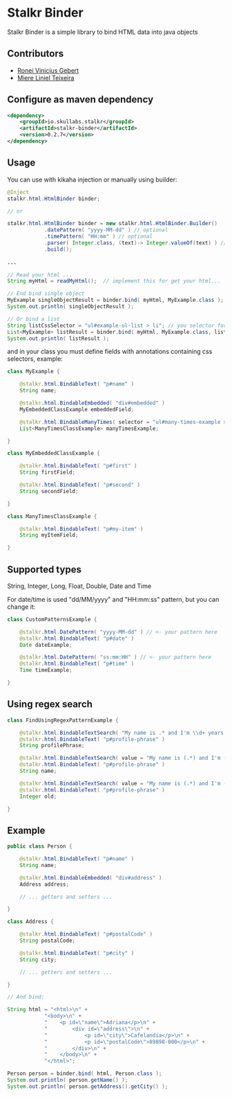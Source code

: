 # Stalkr Binder

Stalkr Binder is a simple library to bind HTML data into java objects

## Contributors
- [Ronei Vinicius Gebert](https://github.com/roneigebert)
- [Miere Liniel Teixeira](https://github.com/miere)

## Configure as maven dependency

```xml
<dependency>
    <groupId>io.skullabs.stalkr</groupId>
    <artifactId>stalkr-binder</artifactId>
    <version>0.2.7</version>
</dependency>
```

## Usage

You can use with kikaha injection or manually using builder:

```java
@Inject
stalkr.html.HtmlBinder binder;

// or

stalkr.html.HtmlBinder binder = new stalkr.html.HtmlBinder.Builder()
			.datePattern( "yyyy-MM-dd" ) // optional
			.timePattern( "HH:mm" ) // optional
			.parser( Integer.class, (text)-> Integer.valueOf(text) ) // optional custom value parser
			.build();
			
...

// Read your html ...
String myHtml = readMyHtml();  // implement this for get your html...

// End bind single object
MyExample singleObjectResult = binder.bind( myHtml, MyExample.class );
System.out.println( singleObjectResult );

// Or bind a list
String listCssSelector = "ul#example-ul-list > li"; // you selector for get many HTML elements
List<MyExample> listResult = binder.bind( myHtml, MyExample.class, listCssSelector );
System.out.println( listResult );
```

and in your class you must define fields with annotations containing css selectors, example:

```java
class MyExample {

    @stalkr.html.BindableText( "p#name" )
    String name;

    @stalkr.html.BindableEmbedded( "div#embedded" )
    MyEmbeddedClassExample embeddedField;

    @stalkr.html.BindableManyTimes( selector = "ul#many-times-example > li", model = ManyTimesClassExample.class )
    List<ManyTimesClassExample> manyTimesExample;

}

class MyEmbeddedClassExample {

    @stalkr.html.BindableText( "p#first" )
    String firstField;

    @stalkr.html.BindableText( "p#second" )
    String secondField;

}

class ManyTimesClassExample {

    @stalkr.html.BindableText( "p#my-item" )
    String myItemField;

}
```

## Supported types

String, Integer, Long, Float, Double, Date and Time

For date/time is used "dd/MM/yyyy" and "HH:mm:ss" pattern, but you can change it:

```java
class CustomPatternsExample {

    @stalkr.html.DatePattern( "yyyy-MM-dd" ) // <- your pattern here
    @stalkr.html.BindableText( "p#date" )
    Date dateExample;

    @stalkr.html.DatePattern( "ss:mm:HH" ) // <- your pattern here
    @stalkr.html.BindableText( "p#time" )
    Time timeExample;

}
```

## Using regex search

```java
class FindUsingRegexPatternExample {

    @stalkr.html.BindableTextSearch( "My name is .* and I'm \\d+ years old" )
    @stalkr.html.BindableText( "p#profile-phrase" )
    String profilePhrase;

    @stalkr.html.BindableTextSearch( value = "My name is (.*) and I'm (\\d+) years old", group = 1 )
    @stalkr.html.BindableText( "p#profile-phrase" )
    String name;

    @stalkr.html.BindableTextSearch( value = "My name is (.*) and I'm (\\d+) years old", group = 2 )
    @stalkr.html.BindableText( "p#profile-phrase" )
    Integer old;

}
```

## Example

```java
public class Person {

	@stalkr.html.BindableText( "p#name" )
	String name;

	@stalkr.html.BindableEmbedded( "div#address" )
	Address address;

	// ... getters and setters ...

}

class Address {

	@stalkr.html.BindableText( "p#postalCode" )
	String postalCode;

	@stalkr.html.BindableText( "p#city" )
	String city;

	// ... getters and setters ...

}

// And bind:

String html = "<html>\n" +
			"<body>\n" +
			"    <p id=\"name\">Adriana</p>\n" +
			"        <div id=\"address\">\n" +
			"            <p id=\"city\">Cafelandia</p>\n" +
			"            <p id=\"postalCode\">89898-000</p>\n" +
			"        </div>\n" +
			"    </body>\n" +
			"</html>";

Person person = binder.bind( html, Person.class );
System.out.println( person.getName() );
System.out.println( person.getAddress().getCity() );
```

